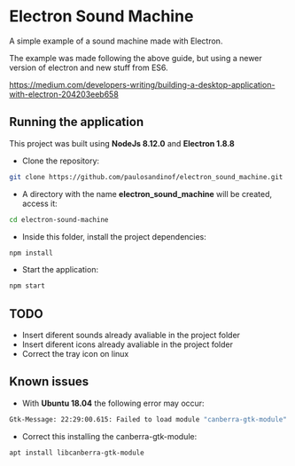 # Electron Sound Machine

A simple example of a sound machine made with Electron.

The example was made following the above guide, but using a newer version of electron and new stuff from ES6.

https://medium.com/developers-writing/building-a-desktop-application-with-electron-204203eeb658 

## Running the application

This project was built using **NodeJs 8.12.0** and **Electron 1.8.8**

- Clone the repository:
```bash
git clone https://github.com/paulosandinof/electron_sound_machine.git
```

- A directory with the name **electron_sound_machine** will be created, access it:
```bash
cd electron-sound-machine
```

- Inside this folder, install the project dependencies:
```bash
npm install
```

- Start the application:
```bash
npm start
```

## TODO

- Insert diferent sounds already avaliable in the project folder
- Insert diferent icons already avaliable in the project folder
- Correct the tray icon on linux

## Known issues

- With **Ubuntu 18.04** the following error may occur:
```bash
Gtk-Message: 22:29:00.615: Failed to load module "canberra-gtk-module"
```

- Correct this installing the canberra-gtk-module:
```bash
apt install libcanberra-gtk-module
```
